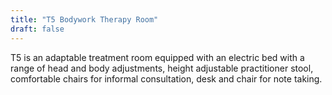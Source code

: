 ```yaml
---
title: "T5 Bodywork Therapy Room"
draft: false
---
```


T5 is an adaptable treatment room equipped with an electric bed with a range of head and body adjustments, height adjustable practitioner stool, comfortable chairs for informal consultation, desk and chair for note taking.